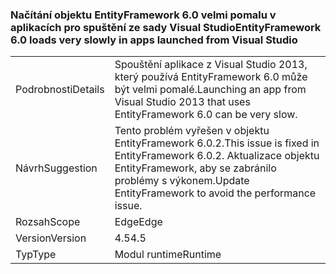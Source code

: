 ### <a name="entityframework-60-loads-very-slowly-in-apps-launched-from-visual-studio"></a><span data-ttu-id="87bfb-101">Načítání objektu EntityFramework 6.0 velmi pomalu v aplikacích pro spuštění ze sady Visual Studio</span><span class="sxs-lookup"><span data-stu-id="87bfb-101">EntityFramework 6.0 loads very slowly in apps launched from Visual Studio</span></span>

|   |   |
|---|---|
|<span data-ttu-id="87bfb-102">Podrobnosti</span><span class="sxs-lookup"><span data-stu-id="87bfb-102">Details</span></span>|<span data-ttu-id="87bfb-103">Spouštění aplikace z Visual Studio 2013, který používá EntityFramework 6.0 může být velmi pomalé.</span><span class="sxs-lookup"><span data-stu-id="87bfb-103">Launching an app from Visual Studio 2013 that uses EntityFramework 6.0 can be very slow.</span></span>|
|<span data-ttu-id="87bfb-104">Návrh</span><span class="sxs-lookup"><span data-stu-id="87bfb-104">Suggestion</span></span>|<span data-ttu-id="87bfb-105">Tento problém vyřešen v objektu EntityFramework 6.0.2.</span><span class="sxs-lookup"><span data-stu-id="87bfb-105">This issue is fixed in EntityFramework 6.0.2.</span></span> <span data-ttu-id="87bfb-106">Aktualizace objektu EntityFramework, aby se zabránilo problémy s výkonem.</span><span class="sxs-lookup"><span data-stu-id="87bfb-106">Update EntityFramework to avoid the performance issue.</span></span>|
|<span data-ttu-id="87bfb-107">Rozsah</span><span class="sxs-lookup"><span data-stu-id="87bfb-107">Scope</span></span>|<span data-ttu-id="87bfb-108">Edge</span><span class="sxs-lookup"><span data-stu-id="87bfb-108">Edge</span></span>|
|<span data-ttu-id="87bfb-109">Version</span><span class="sxs-lookup"><span data-stu-id="87bfb-109">Version</span></span>|<span data-ttu-id="87bfb-110">4.5</span><span class="sxs-lookup"><span data-stu-id="87bfb-110">4.5</span></span>|
|<span data-ttu-id="87bfb-111">Typ</span><span class="sxs-lookup"><span data-stu-id="87bfb-111">Type</span></span>|<span data-ttu-id="87bfb-112">Modul runtime</span><span class="sxs-lookup"><span data-stu-id="87bfb-112">Runtime</span></span>|

